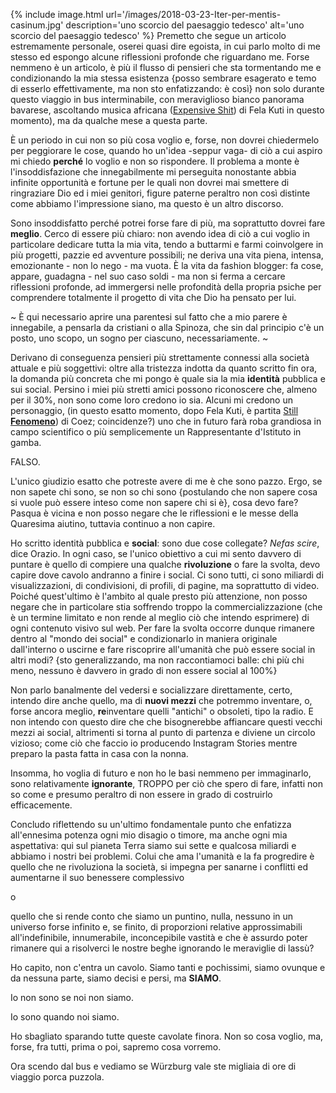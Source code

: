 ---
---
{% include image.html url='/images/2018-03-23-Iter-per-mentis-casinum.jpg' description='uno scorcio del paesaggio tedesco' alt='uno scorcio del paesaggio tedesco'  %}
Premetto che segue un articolo estremamente personale, oserei quasi dire egoista, in cui parlo molto di me stesso ed espongo alcune riflessioni profonde che riguardano me.
Forse nemmeno è un articolo, è più il flusso di pensieri che sta tormentando me e condizionando la mia stessa esistenza {posso sembrare esagerato e temo di esserlo effettivamente, ma non sto enfatizzando: è così} non solo durante questo viaggio in bus interminabile, con meraviglioso bianco panorama bavarese, ascoltando musica africana (<a href="https://youtu.be/bmXvpuseXWU" rel="noopener" target="_blank">Expensive Shit</a>) di Fela Kuti in questo momento), ma da qualche mese a questa parte.

È un periodo in cui non so più cosa voglio e, forse, non dovrei chiedermelo per peggiorare le cose, quando ho un'idea -seppur vaga- di ciò a cui aspiro mi chiedo **perché** lo voglio e non so rispondere. Il problema a monte è l'insoddisfazione che innegabilmente mi perseguita nonostante abbia infinite opportunità e fortune per le quali non dovrei mai smettere di ringraziare Dio ed i miei genitori, figure paterne peraltro non così distinte come abbiamo l'impressione siano, ma questo è un altro discorso.


Sono insoddisfatto perché potrei forse fare di più, ma soprattutto dovrei fare **meglio**. Cerco di essere più chiaro: non avendo idea di ciò a cui voglio in particolare dedicare tutta la mia vita, tendo a buttarmi e farmi coinvolgere in più progetti, pazzie ed avventure possibili; ne deriva una vita piena, intensa, emozionante - non lo nego - ma vuota. È la vita da fashion blogger: fa cose, appare, guadagna - nel suo caso soldi - ma non si ferma a cercare riflessioni profonde, ad immergersi nelle profondità della propria psiche per comprendere totalmente il progetto di vita che Dio ha pensato per lui.


~ È qui necessario aprire una parentesi sul fatto che a mio parere è innegabile, a pensarla da cristiani o alla Spinoza, che sin dal principio c'è un posto, uno scopo, un sogno per ciascuno, necessariamente. ~


Derivano di conseguenza pensieri più strettamente connessi alla società attuale e più soggettivi: oltre alla tristezza indotta da quanto scritto fin ora, la domanda più concreta che mi pongo è quale sia la mia **identità** pubblica e sui social. Persino i miei più stretti amici possono riconoscere che, almeno per il 30%, non sono come loro credono io sia. Alcuni mi credono un personaggio, (in questo esatto momento, dopo Fela Kuti, è partita <a href="https://youtu.be/iDbIPQjkcGg" rel="noopener" target="_blank">Still **Fenomeno**</a>) di Coez; coincidenze?) uno che in futuro farà roba grandiosa in campo scientifico o più semplicemente un Rappresentante d'Istituto in gamba.

FALSO.

L'unico giudizio esatto che potreste avere di me è che sono pazzo. Ergo, se non sapete chi sono, se non so chi sono {postulando che non sapere cosa si vuole può essere inteso come non sapere chi si è}, cosa devo fare? Pasqua è vicina e non posso negare che le riflessioni e le messe della Quaresima aiutino, tuttavia continuo a non capire.


Ho scritto identità pubblica e **social**: sono due cose collegate? _Nefas scire_, dice Orazio. In ogni caso, se l'unico obiettivo a cui mi sento davvero di puntare è quello di compiere una qualche **rivoluzione** o fare la svolta, devo capire dove cavolo andranno a finire i social. Ci sono tutti, ci sono miliardi di visualizzazioni, di condivisioni, di profili, di pagine, ma soprattutto di video. Poiché quest'ultimo è l'ambito al quale presto più attenzione, non posso negare che in particolare stia soffrendo troppo la commercializzazione (che è un termine limitato e non rende al meglio ciò che intendo esprimere) di ogni contenuto visivo sul web. Per fare la svolta occorre dunque rimanere dentro al "mondo dei social" e condizionarlo in maniera originale dall'interno o uscirne e fare riscoprire all'umanità che può essere social in altri modi? {sto generalizzando, ma non raccontiamoci balle: chi più chi meno, nessuno è davvero in grado di non essere social al 100%}


Non parlo banalmente del vedersi e socializzare direttamente, certo, intendo dire anche quello, ma di **nuovi mezzi** che potremmo inventare, o, forse ancora meglio, **re**inventare quelli "antichi" o obsoleti, tipo la radio. E non intendo con questo dire che che bisognerebbe affiancare questi vecchi mezzi ai social, altrimenti si torna al punto di partenza e diviene un circolo vizioso; come ciò che faccio io producendo Instagram Stories mentre preparo la pasta fatta in casa con la nonna.


Insomma, ho voglia di futuro e non ho le basi nemmeno per immaginarlo, sono relativamente **ignorante**, TROPPO per ciò che spero di fare, infatti non so come e presumo peraltro di non essere in grado di costruirlo efficacemente.


Concludo riflettendo su un'ultimo fondamentale punto che enfatizza all'ennesima potenza ogni mio disagio o timore, ma anche ogni mia aspettativa: qui sul pianeta Terra siamo sui sette e qualcosa miliardi e abbiamo i nostri bei problemi. Colui che ama l'umanità e la fa progredire è quello che ne rivoluziona la società, si impegna per sanarne i conflitti ed aumentarne il suo benessere complessivo


o


quello che si rende conto che siamo un puntino, nulla, nessuno in un universo forse infinito e, se finito, di proporzioni relative approssimabili all'indefinibile, innumerabile, inconcepibile vastità e che è assurdo poter rimanere qui a risolverci le nostre beghe ignorando le meraviglie di lassù?


Ho capito, non c'entra un cavolo. Siamo tanti e pochissimi, siamo ovunque e da nessuna parte, siamo decisi e persi, ma **SIAMO**.


Io non sono se noi non siamo.


Io sono quando noi siamo.


Ho sbagliato sparando tutte queste cavolate finora. Non so cosa voglio, ma, forse, fra tutti, prima o poi, sapremo cosa vorremo.


Ora scendo dal bus e vediamo se Würzburg vale ste migliaia di ore di viaggio porca puzzola.
